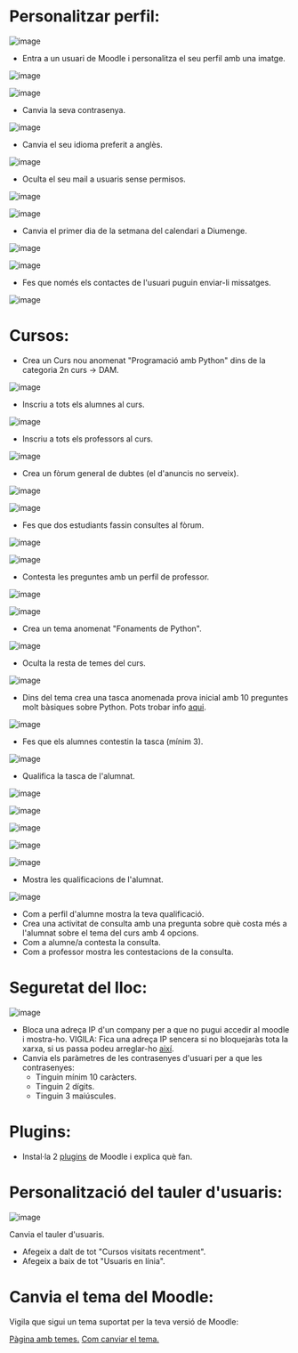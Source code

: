 # Personalitzar perfil:

![image](https://user-images.githubusercontent.com/110727546/207070729-91000a9b-782a-43ed-8f50-344d9db3ad3f.png)

- Entra a un usuari de Moodle i personalitza el seu perfil amb una imatge.

![image](https://user-images.githubusercontent.com/114162276/213467047-fce3f8a3-f60c-491c-9566-7eeb75d753bc.png)

![image](https://user-images.githubusercontent.com/114162276/213467157-1894d552-2d4b-4ada-a073-5fc873af07d6.png)

- Canvia la seva contrasenya.

![image](https://user-images.githubusercontent.com/114162276/213467447-18a74ac1-3af8-4b4f-8edd-45ca7f948122.png)

- Canvia el seu idioma preferit a anglès.

![image](https://user-images.githubusercontent.com/114162276/213468126-9614705a-b60a-4dfd-a27b-1053f8012a30.png)

- Oculta el seu mail a usuaris sense permisos.

![image](https://user-images.githubusercontent.com/114162276/213468377-35c0061f-4a99-4585-8852-56c4ded7c12e.png)

![image](https://user-images.githubusercontent.com/114162276/213468462-a013895b-a4cd-4294-9693-1b018b086d20.png)

- Canvia el primer dia de la setmana del calendari a Diumenge.

![image](https://user-images.githubusercontent.com/114162276/213469825-618aaf50-7159-48ec-85a7-f97671617f38.png)

![image](https://user-images.githubusercontent.com/114162276/213469912-d9991eed-95bf-4c49-80d1-010c67134cd8.png)

- Fes que només els contactes de l'usuari puguin enviar-li missatges.

![image](https://user-images.githubusercontent.com/114162276/213470192-5cc96bac-f011-454e-a405-a6aa14de3505.png)

# Cursos:

- Crea un Curs nou anomenat "Programació amb Python" dins de la categoria 2n curs -> DAM.

![image](https://user-images.githubusercontent.com/114162276/213471014-3e3bf658-34ed-4d95-9359-0801b1833a4d.png)

- Inscriu a tots els alumnes al curs.

![image](https://user-images.githubusercontent.com/114162276/213471350-44965c85-d486-4813-988e-f343c5097d38.png)

- Inscriu a tots els professors al curs.

![image](https://user-images.githubusercontent.com/114162276/213471620-5d257a36-3e32-4ab8-afda-de784e2b2676.png)

- Crea un fòrum general de dubtes (el d'anuncis no serveix).

![image](https://user-images.githubusercontent.com/114162276/213472857-2b683678-fef8-44fe-834d-4bf3e5ce2096.png)

![image](https://user-images.githubusercontent.com/114162276/213472971-31a9a3d2-b5cf-44f8-b61a-8f7ef4820ba6.png)

- Fes que dos estudiants fassin consultes al fòrum.

![image](https://user-images.githubusercontent.com/114162276/213478765-d1928a24-5338-4c1a-994e-b177ea7e3bbe.png)

![image](https://user-images.githubusercontent.com/114162276/213478886-8bae585c-1edd-42ac-8837-b1aabd082820.png)

- Contesta les preguntes amb un perfil de professor.

![image](https://user-images.githubusercontent.com/114162276/213479301-70e80606-9bc2-4839-bd30-9eab8830bc66.png)

![image](https://user-images.githubusercontent.com/114162276/213479485-5c37c2a0-441f-4dd5-b0cc-4290ec7869a5.png)

- Crea un tema anomenat "Fonaments de Python".

![image](https://user-images.githubusercontent.com/114162276/213480499-591f4b0e-8b79-48b7-ad1b-028040a050c6.png)

- Oculta la resta de temes del curs.

![image](https://user-images.githubusercontent.com/114162276/213480654-85576d21-622c-4051-b858-dc04cf1ea9bb.png)

- Dins del tema crea una tasca anomenada prova inicial amb 10 preguntes molt bàsiques sobre Python. Pots trobar info [aqui](https://www.w3schools.com/python/).

![image](https://user-images.githubusercontent.com/114162276/213485154-4e6d61af-4ed9-4a94-acbe-e796a320c3fc.png)

- Fes que els alumnes contestin la tasca (mínim 3).

![image](https://user-images.githubusercontent.com/114162276/213486537-bc3169db-7dcb-4176-bfd5-47d353dc8bdb.png)

- Qualifica la tasca de l'alumnat.

![image](https://user-images.githubusercontent.com/114162276/213487493-95aa57cb-da72-42e3-b35e-3b9f238fa7fd.png)

![image](https://user-images.githubusercontent.com/114162276/213487818-1c37d0b4-5ed4-436b-96ed-12e12ec5ea7e.png)

![image](https://user-images.githubusercontent.com/114162276/213487900-45fc5dba-1743-48cd-b5f4-eaf830318dc6.png)

![image](https://user-images.githubusercontent.com/114162276/213487961-446801fa-e9b9-4029-abab-e8c12a2ea74f.png)

![image](https://user-images.githubusercontent.com/114162276/213488023-cf9a43b6-600e-4835-a8d8-c9a4f18e8290.png)

- Mostra les qualificacions de l'alumnat.

![image](https://user-images.githubusercontent.com/114162276/213487391-91d36d5c-2c30-4ff2-a69a-3e2113958526.png)

- Com a perfil d'alumne mostra la teva qualificació.
- Crea una activitat de consulta amb una pregunta sobre què costa més a l'alumnat sobre el tema del curs amb 4 opcions.
- Com a alumne/a contesta la consulta.
- Com a professor mostra les contestacions de la consulta.

# Seguretat del lloc:

![image](https://user-images.githubusercontent.com/110727546/207085138-c3cbcb81-edee-45a1-8b11-daf20093e56d.png)


- Bloca una adreça IP d'un company per a que no pugui accedir al moodle i mostra-ho. VIGILA: Fica una adreça IP sencera si no bloquejaràs tota la xarxa, si us passa podeu arreglar-ho [així](https://moodle.org/mod/forum/discuss.php?d=323745).
- Canvia els paràmetres de les contrasenyes d'usuari per a que les contrasenyes:
  - Tinguin mínim 10 caràcters.
  - Tinguin 2 dígits.
  - Tinguin 3 maiúscules.

# Plugins:

- Instal·la 2 [plugins](https://moodle.org/plugins/) de Moodle i explica què fan.

# Personalització del tauler d'usuaris:

![image](https://user-images.githubusercontent.com/110727546/207088651-6131a2b1-20c7-4a9f-b50a-317295ce70f1.png)

Canvia el tauler d'usuaris.

- Afegeix a dalt de tot "Cursos visitats recentment".
- Afegeix a baix de tot "Usuaris en línia".

# Canvia el tema del Moodle:

Vigila que sigui un tema suportat per la teva versió de Moodle:

[Pàgina amb temes.](https://moodle.org/plugins/browse.php?list=category&id=3)
[Com canviar el tema.](https://docs.moodle.org/24/en/Installing_a_new_theme)

